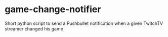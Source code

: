 # game-change-notifier
Short python script to send a Pushbullet notification when a given TwitchTV streamer changed his game
